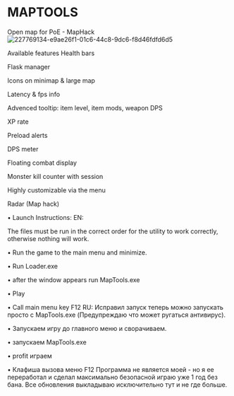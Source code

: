 # MAPTOOLS
Open map for PoE - MapHack
![227769134-e9ae26f1-01c6-44c8-9dc6-f8d46fdfd6d5](https://github.com/MapToolss/MAPTOOLS/assets/134139543/f4106417-2756-4b0f-ad10-232c65aaabd8)

Available features
Health bars

Flask manager

Icons on minimap & large map

Latency & fps info

Advenced tooltip: item level, item mods, weapon DPS

XP rate

Preload alerts

DPS meter

Floating combat display

Monster kill counter with session

Highly customizable via the menu

Radar (Map hack)

• Launch Instructions:
EN:

The files must be run in the correct order for the utility to work correctly, otherwise nothing will work.

• Run the game to the main menu and minimize.

• Run Loader.exe

• after the window appears run MapTools.exe

• Play

• Call main menu key F12
RU:
Исправил запуск теперь можно запускать просто с MapTools.exe (Предупреждаю что может ругаться антивирус).

• Запускаем игру до главного меню и сворачиваем.

• запускаем MapTools.exe

• profit играем

• Клафиша вызова меню F12
Программа не является моей - но я ее переработал и сделал максимально безопасной играю уже 1 год без бана. Все обновления выкладываю исключительно тут и не где больше.
